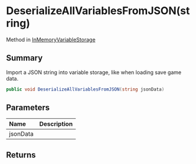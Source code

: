 # DeserializeAllVariablesFromJSON(string)

Method in [InMemoryVariableStorage](/api/csharp/yarn.unity.inmemoryvariablestorage.md)

## Summary


Import a JSON string into variable storage, like when loading
save game data.


```csharp
public void DeserializeAllVariablesFromJSON(string jsonData)
```

## Parameters

|Name|Description|
|:---|:---|
|jsonData||

## Returns



